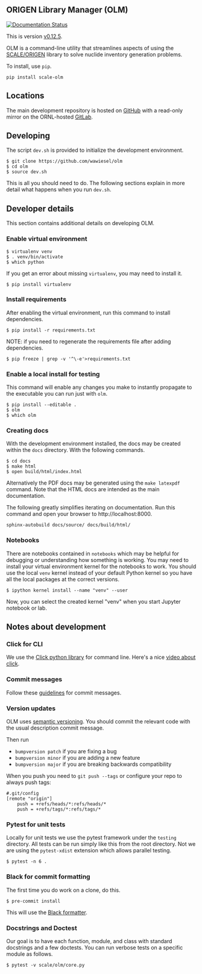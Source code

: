 ## ORIGEN Library Manager (OLM)

[![Documentation Status](https://readthedocs.org/projects/scale-olm/badge/?version=v0.12.5)](https://scale-olm.readthedocs.io/en/v0.12.5)

This is version [v0.12.5](https://scale-olm.readthedocs.io/en/v0.12.5).

OLM is a command-line utility that streamlines aspects of using the 
[SCALE/ORIGEN](https://scale.ornl.gov) library to solve nuclide inventory generation problems.

To install, use `pip`.

```console
pip install scale-olm
```

## Locations

The main development repository is hosted on [GitHub](https://github.com/wawiesel/olm) 
with a read-only mirror on the ORNL-hosted [GitLab](https://code.ornl.gov/scale/code/olm).

## Developing

The script `dev.sh` is provided to initialize the development environment.

```console
$ git clone https://github.com/wawiesel/olm
$ cd olm
$ source dev.sh
```

This is all you should need to do. The following sections explain in more detail 
what happens when you run `dev.sh`.

## Developer details

This section contains additional details on developing OLM.

### Enable virtual environment

```console
$ virtualenv venv
$ . venv/bin/activate
$ which python
```

If you get an error about missing `virtualenv`, you may need to install it.

```console
$ pip install virtualenv
```

### Install requirements

After enabling the virtual environment, run this command to install dependencies.

```console
$ pip install -r requirements.txt
```

NOTE: if you need to regenerate the requirements file after adding dependencies.
```console
$ pip freeze | grep -v '^\-e'>requirements.txt
```

### Enable a local install for testing

This command will enable any changes you make to instantly propagate to the executable
you can run just with `olm`.

```console
$ pip install --editable .
$ olm
$ which olm
```

### Creating docs

With the development environment installed, the docs may be created within the
`docs` directory. With the following commands.

```console
$ cd docs
$ make html
$ open build/html/index.html
```

Alternatively the PDF docs may be generated using the `make latexpdf` command. Note
that the HTML docs are intended as the main documentation.

The following greatly simplifies iterating on documentation. Run this command
and open your browser to http://localhost:8000.

```console
sphinx-autobuild docs/source/ docs/build/html/
```



### Notebooks

There are notebooks contained in `notebooks` which may be helpful for debugging or
understanding how something is working. You may need to install your virtual environment
kernel for the notebooks to work. You should use the local `venv` kernel instead of
your default Python kernel so you have all the local packages at the correct versions.

```console
$ ipython kernel install --name "venv" --user
```

Now, you can select the created kernel "venv" when you start Jupyter notebook or lab.

## Notes about development

### Click for CLI

We use the [Click python library](https://click.palletsprojects.com/en/8.1.x)
for command line. Here's a nice [video about click](https://www.youtube.com/watch?v=kNke39OZ2k0).

### Commit messages

Follow these [guidelines](https://cbea.ms/git-commit/) for commit messages.

### Version updates

OLM uses [semantic versioning](https://semver.org/). You should commit the 
relevant code with the usual description commit message. 

Then run 

- `bumpversion patch` if you are fixing a bug
- `bumpversion minor` if you are adding a new feature
- `bumpversion major` if you are breaking backwards compatibility

When you push you need to `git push --tags` or configure your repo to always push tags:

```
#.git/config
[remote "origin"]
    push = +refs/heads/*:refs/heads/*
    push = +refs/tags/*:refs/tags/*
```

### Pytest for unit tests

Locally for unit tests we use the pytest framework under the `testing` directory.
All tests can be run simply like this from the root directory. Not we are using the
`pytest-xdist` extension which allows parallel testing.

```console
$ pytest -n 6 .
```

### Black for commit formatting

The first time you do work on a clone, do this.

```console
$ pre-commit install
```

This will use the [Black formatter](https://medium.com/gousto-engineering-techbrunch/automate-python-code-formatting-with-black-and-pre-commit-ebc69dcc5e03).


### Docstrings and Doctest

Our goal is to have each function, module, and class with standard docstrings and
a few doctests. You can run verbose tests on a specific module as follows.

```console
$ pytest -v scale/olm/core.py
```
